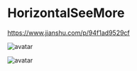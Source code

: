 # HorizontalSeeMore

https://www.jianshu.com/p/94f1ad9529cf

![avatar](https://upload-images.jianshu.io/upload_images/3904097-f8abf58c476e3e4d.gif)

![avatar](https://upload-images.jianshu.io/upload_images/3904097-d328f61b2793356c.gif)
